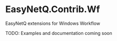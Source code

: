 # EasyNetQ.Contrib.Wf
EasyNetQ extensions for Windows Workflow

TODO: Examples and documentation coming soon
